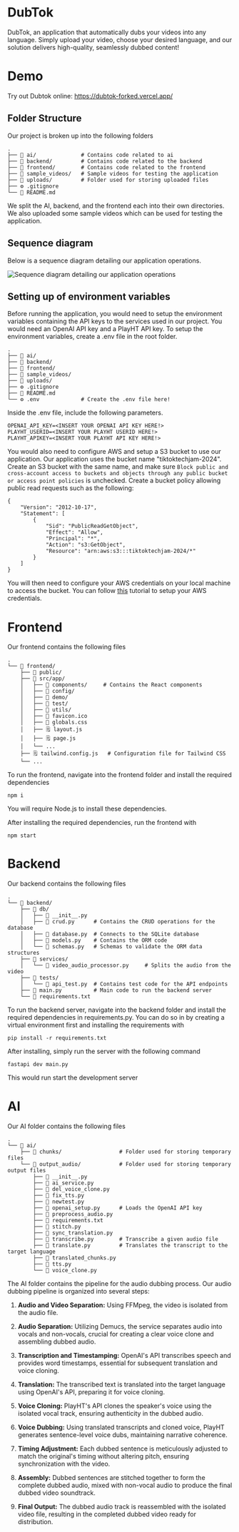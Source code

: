 # DubTok
DubTok, an application that automatically dubs your videos into any language. Simply upload your video, choose your desired language, and our solution delivers high-quality, seamlessly dubbed content!

# Demo

Try out Dubtok online: https://dubtok-forked.vercel.app/

## Folder Structure
Our project is broken up into the following folders
```
.
├── 📂 ai/              # Contains code related to ai
├── 📂 backend/         # Contains code related to the backend
├── 📂 frontend/        # Contains code related to the frontend
├── 📂 sample_videos/   # Sample videos for testing the application
├── 📂 uploads/         # Folder used for storing uploaded files
├── ⚙ .gitignore
└── 📔 README.md
```

We split the AI, backend, and the frontend each into their own directories. We also uploaded some sample videos which can be used for testing the application.

## Sequence diagram
Below is a sequence diagram detailing our application operations.

![Sequence diagram detailing our application operations](./images/seq_dig.png)


## Setting up of environment variables
Before running the application, you would need to setup the environment variables containing the API keys to the services used in our project. You would need an OpenAI API key and a PlayHT API key. To setup the environment variables, create a .env file in the root folder.
```
.
├── 📂 ai/              
├── 📂 backend/         
├── 📂 frontend/        
├── 📂 sample_videos/   
├── 📂 uploads/         
├── ⚙ .gitignore
├── 📔 README.md
└── ⚙ .env             # Create the .env file here!
``` 

Inside the .env file, include the following parameters.
```
OPENAI_API_KEY=<INSERT YOUR OPENAI API KEY HERE!>
PLAYHT_USERID=<INSERT YOUR PLAYHT USERID HERE!>
PLAYHT_APIKEY=<INSERT YOUR PLAYHT API KEY HERE!>
```

You would also need to configure AWS and setup a S3 bucket to use our application. Our application uses the bucket name "tiktoktechjam-2024". Create an S3 bucket with the same name, and make sure `Block public and cross-account access to buckets and objects through any public bucket or access point policies` is unchecked. Create a bucket policy allowing public read requests such as the following:
```
{
    "Version": "2012-10-17",
    "Statement": [
        {
            "Sid": "PublicReadGetObject",
            "Effect": "Allow",
            "Principal": "*",
            "Action": "s3:GetObject",
            "Resource": "arn:aws:s3:::tiktoktechjam-2024/*"
        }
    ]
}
```

You will then need to configure your AWS credentials on your local machine to access the bucket. You can follow [this](https://docs.aws.amazon.com/cli/latest/userguide/cli-chap-configure.html) tutorial to setup your AWS credentials. 

# Frontend
Our frontend contains the following files
```
.
└── 📂 frontend/
    ├── 📂 public/
    ├── 📂 src/app/
    │   ├── 📂 components/     # Contains the React components
    │   ├── 📂 config/  
    │   ├── 📂 demo/
    │   ├── 📂 test/
    │   ├── 📂 utils/
    │   ├── 🔽 favicon.ico
    │   ├── 🎨 globals.css
    │   ├── 🗒 layout.js
    │   ├── 🗒 page.js
    │   └── ...
    ├── 🗒 tailwind.config.js   # Configuration file for Tailwind CSS
    └── ...
```

To run the frontend, navigate into the frontend folder and install the required dependencies
```
npm i
```
You will require Node.js to install these dependencies.

After installing the required dependencies, run the frontend with
``` 
npm start
```

# Backend
Our backend contains the following files
```
.
└── 📂 backend/
    ├── 📂 db/
    │   ├── 🐍 __init__.py
    │   ├── 🐍 crud.py      # Contains the CRUD operations for the database
    │   ├── 🐍 database.py  # Connects to the SQLite database
    │   ├── 🐍 models.py    # Contains the ORM code
    │   └── 🐍 schemas.py   # Schemas to validate the ORM data structures
    ├── 📂 services/
    │   └── 🐍 video_audio_processor.py     # Splits the audio from the video
    ├── 📂 tests/
    │   └── 🐍 api_test.py  # Contains test code for the API endpoints
    ├── 🐍 main.py          # Main code to run the backend server
    └── 📝 requirements.txt
```

To run the backend server, navigate into the backend folder and install the required dependencies in requirements.py. You can do so in by creating a virtual environment first and installing the requirements with 
```
pip install -r requirements.txt
```

After installing, simply run the server with the following command
```
fastapi dev main.py
```
This would run start the development server

# AI
Our AI folder contains the following files
```
.
└── 📂 ai/
    ├── 📂 chunks/                  # Folder used for storing temporary files 
    └── 📂 output_audio/            # Folder used for storing temporary output files
        ├── 🐍 __init__.py
        ├── 🐍 ai_service.py        
        ├── 🐍 del_voice_clone.py
        ├── 🐍 fix_tts.py
        ├── 🐍 newtest.py
        ├── 🐍 openai_setup.py      # Loads the OpenAI API key
        ├── 🐍 preprocess_audio.py
        ├── 📝 requirements.txt
        ├── 🐍 stitch.py            
        ├── 🐍 sync_translation.py
        ├── 🐍 transcribe.py        # Transcribe a given audio file
        ├── 🐍 translate.py         # Translates the transcript to the target language
        ├── 🐍 translated_chunks.py 
        ├── 🐍 tts.py
        └── 🐍 voice_clone.py
```

The AI folder contains the pipeline for the audio dubbing process. Our audio dubbing pipeline is organized into several steps:

1. **Audio and Video Separation:** Using FFMpeg, the video is isolated from the audio file. 

2. **Audio Separation:** Utilizing Demucs, the service separates audio into vocals and non-vocals, crucial for creating a clear voice clone and assembling dubbed audio.

3. **Transcription and Timestamping:** OpenAI's API transcribes speech and provides word timestamps, essential for subsequent translation and voice cloning.

4. **Translation:** The transcribed text is translated into the target language using OpenAI's API, preparing it for voice cloning.

5. **Voice Cloning:** PlayHT's API clones the speaker's voice using the isolated vocal track, ensuring authenticity in the dubbed audio.

6. **Voice Dubbing:** Using translated transcripts and cloned voice, PlayHT generates sentence-level voice dubs, maintaining narrative coherence.

7. **Timing Adjustment:** Each dubbed sentence is meticulously adjusted to match the original's timing without altering pitch, ensuring synchronization with the video.

8. **Assembly:** Dubbed sentences are stitched together to form the complete dubbed audio, mixed with non-vocal audio to produce the final dubbed video soundtrack.

9. **Final Output:** The dubbed audio track is reassembled with the isolated video file, resulting in the completed dubbed video ready for distribution.
